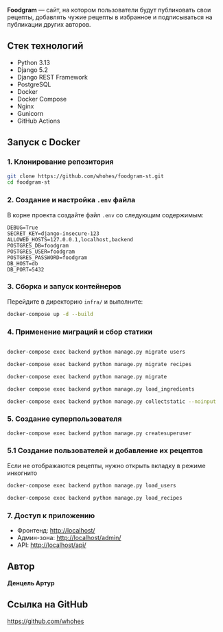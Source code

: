 **Foodgram** — сайт, на котором пользователи будут публиковать свои рецепты, добавлять чужие рецепты в избранное и подписываться на публикации других авторов.


## Стек технологий

* Python 3.13
* Django 5.2
* Django REST Framework
* PostgreSQL
* Docker
* Docker Compose
* Nginx
* Gunicorn
* GitHub Actions

## Запуск с Docker

### 1. Клонирование репозитория

```bash
git clone https://github.com/whohes/foodgram-st.git
cd foodgram-st
```

### 2. Создание и настройка `.env` файла

В корне проекта создайте файл `.env` со следующим содержимым:

```env
DEBUG=True
SECRET_KEY=django-insecure-123
ALLOWED_HOSTS=127.0.0.1,localhost,backend
POSTGRES_DB=foodgram
POSTGRES_USER=foodgram
POSTGRES_PASSWORD=foodgram
DB_HOST=db
DB_PORT=5432
```

### 3. Сборка и запуск контейнеров

Перейдите в директорию `infra/` и выполните:

```bash
docker-compose up -d --build
```

### 4. Применение миграций и сбор статики

```bash

docker-compose exec backend python manage.py migrate users

docker-compose exec backend python manage.py migrate recipes

docker-compose exec backend python manage.py migrate 

docker compose exec backend python manage.py load_ingredients

docker-compose exec backend python manage.py collectstatic --noinput
```

### 5. Создание суперпользователя

```bash
docker-compose exec backend python manage.py createsuperuser
```
### 5.1 Создание пользователей и добавление их рецептов
Если не отображаются рецепты, нужно открыть вкладку в режиме инкогнито

```bash
docker-compose exec backend python manage.py load_users

docker-compose exec backend python manage.py load_recipes
```

### 7. Доступ к приложению

* Фронтенд: [http://localhost/](http://localhost/)
* Админ-зона: [http://localhost/admin/](http://localhost/admin/)
* API: [http://localhost/api/](http://localhost/api/)

## Автор

**Денцель Артур**

## Ссылка на GitHub

https://github.com/whohes
